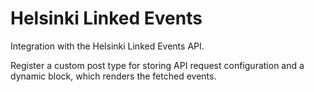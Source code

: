 # Helsinki Linked Events
Integration with the Helsinki Linked Events API.

Register a custom post type for storing API request configuration and a dynamic block, which renders the fetched events.